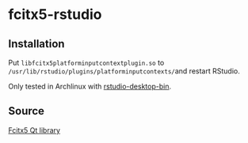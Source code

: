 # fcitx5-rstudio

## Installation

Put `libfcitx5platforminputcontextplugin.so` to `/usr/lib/rstudio/plugins/platforminputcontexts/`and restart RStudio.

Only tested in Archlinux with [rstudio-desktop-bin](https://aur.archlinux.org/packages/rstudio-desktop-bin/).

## Source

[Fcitx5 Qt library](https://github.com/fcitx/fcitx5-qt)
